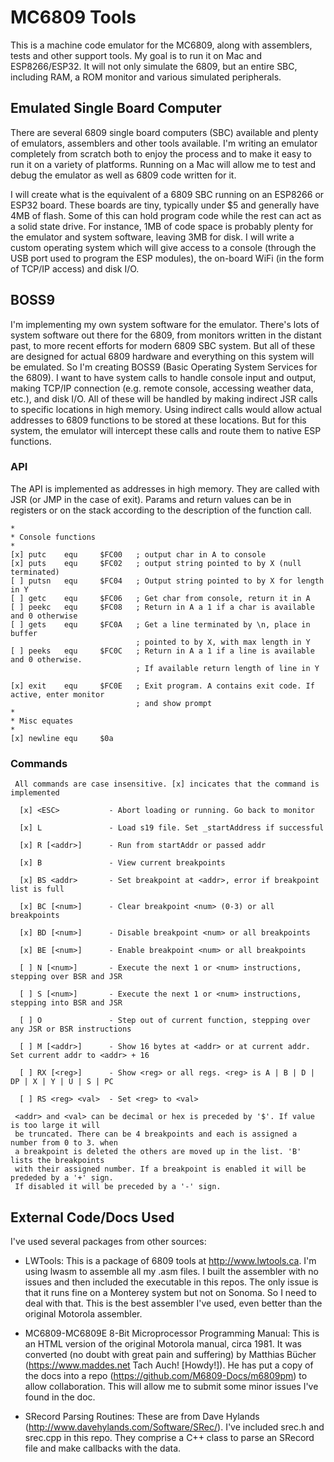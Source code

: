 # MC6809 Tools

This is a machine code emulator for the MC6809, along with assemblers, tests and other support tools. My goal is to run it on Mac and ESP8266/ESP32. It will not only simulate the 6809, but an entire SBC, including RAM, a ROM monitor and various simulated peripherals.

## Emulated Single Board Computer

There are several 6809 single board computers (SBC) available and plenty of emulators, assemblers and other tools available. I'm writing an emulator completely from scratch both to enjoy the process and to make it easy to run it on a variety of platforms. Running on a Mac will allow me to test and debug the emulator as well as 6809 code written for it.

I will create what is the equivalent of a 6809 SBC running on an ESP8266 or ESP32 board. These boards are tiny, typically under $5 and generally have 4MB of flash. Some of this can hold program code while the rest can act as a solid state drive. For instance, 1MB of code space is probably plenty for the emulator and system software, leaving 3MB for disk. I will write a custom operating system which will give access to a console (through the USB port used to program the ESP modules), the on-board WiFi (in the form of TCP/IP access) and disk I/O.

## BOSS9

I'm implementing my own system software for the emulator. There's lots of system software out there for the 6809, from monitors written in the distant past, to more recent efforts for modern 6809 SBC system. But all of these are designed for actual 6809 hardware and everything on this system will be emulated. So I'm creating BOSS9 (Basic Operating System Services for the 6809). I want to have system calls to handle console input and output, making TCP/IP connection (e.g. remote console, accessing weather data, etc.), and disk I/O. All of these will be handled by making indirect JSR calls to specific locations in high memory. Using indirect calls would allow actual addresses to 6809 functions to be stored at these locations. But for this system, the emulator will intercept these calls and route them to native ESP functions.

### API

The API is implemented as addresses in high memory. They are called with JSR (or JMP in the case of exit). Params and return values can be in registers or on the stack according to the description of the function call.

    *
    * Console functions
    *
    [x] putc    equ     $FC00   ; output char in A to console
    [x] puts    equ     $FC02   ; output string pointed to by X (null terminated)
    [ ] putsn   equ     $FC04   ; Output string pointed to by X for length in Y
    [ ] getc    equ     $FC06   ; Get char from console, return it in A
    [ ] peekc   equ     $FC08   ; Return in A a 1 if a char is available and 0 otherwise
    [ ] gets    equ     $FC0A   ; Get a line terminated by \n, place in buffer
                                ; pointed to by X, with max length in Y
    [ ] peeks   equ     $FC0C   ; Return in A a 1 if a line is available and 0 otherwise.
                                ; If available return length of line in Y

    [x] exit    equ     $FC0E   ; Exit program. A contains exit code. If active, enter monitor
                                ; and show prompt
    *
    * Misc equates
    *
    [x] newline equ     $0a  

### Commands

     All commands are case insensitive. [x] incicates that the command is implemented

      [x] <ESC>           - Abort loading or running. Go back to monitor

      [x] L               - Load s19 file. Set _startAddress if successful

      [x] R [<addr>]      - Run from startAddr or passed addr

      [x] B               - View current breakpoints

      [x] BS <addr>       - Set breakpoint at <addr>, error if breakpoint list is full

      [x] BC [<num>]      - Clear breakpoint <num> (0-3) or all breakpoints

      [x] BD [<num>]      - Disable breakpoint <num> or all breakpoints

      [x] BE [<num>]      - Enable breakpoint <num> or all breakpoints

      [ ] N [<num>]       - Execute the next 1 or <num> instructions, stepping over BSR and JSR

      [ ] S [<num>]       - Execute the next 1 or <num> instructions, stepping into BSR and JSR

      [ ] O               - Step out of current function, stepping over any JSR or BSR instructions

      [ ] M [<addr>]      - Show 16 bytes at <addr> or at current addr. Set current addr to <addr> + 16

      [ ] RX [<reg>]      - Show <reg> or all regs. <reg> is A | B | D | DP | X | Y | U | S | PC

      [ ] RS <reg> <val>  - Set <reg> to <val>

     <addr> and <val> can be decimal or hex is preceded by '$'. If value is too large it will
     be truncated. There can be 4 breakpoints and each is assigned a number from 0 to 3. when
     a breakpoint is deleted the others are moved up in the list. 'B' lists the breakpoints
     with their assigned number. If a breakpoint is enabled it will be prededed by a '+' sign.
     If disabled it will be preceded by a '-' sign.

## External Code/Docs Used

I've used several packages from other sources:

- LWTools: This is a package of 6809 tools at http://www.lwtools.ca. I'm using lwasm to assemble all my .asm files. I built the assembler with no issues and then included the executable in this repos. The only issue is that it runs fine on a Monterey system but not on Sonoma. So I need to deal with that. This is the best assembler I've used, even better than the original Motorola assembler.

- MC6809-MC6809E 8-Bit Microprocessor Programming Manual: This is an HTML version of the original Motorola manual, circa 1981. It was converted (no doubt with great pain and suffering) by Matthias Bücher (https://www.maddes.net Tach Auch! [Howdy!]). He has put a copy of the docs into a repo (https://github.com/M6809-Docs/m6809pm) to allow collaboration. This will allow me to submit some minor issues I've found in the doc.

- SRecord Parsing Routines: These are from Dave Hylands (http://www.davehylands.com/Software/SRec/). I've included srec.h and srec.cpp in this repo. They comprise a C++ class to parse an SRecord file and make callbacks with the data.
